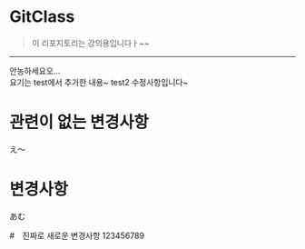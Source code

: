 # **GitClass**

> 이 리포지토리는 강의용입니다ㅏ~~

---

안농하세요오...\
요기는 test에서 추가한 내용~
test2 수정사항입니다~

# 관련이 없는 변경사항
え〜

# 변경사항
あむ

#　진짜로 새로운 변경사항
123456789